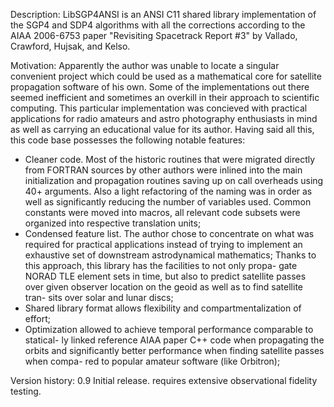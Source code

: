 Description:
  LibSGP4ANSI is an ANSI C11 shared library implementation of the SGP4 and SDP4
  algorithms with all the corrections according to the AIAA 2006-6753 paper
  "Revisiting Spacetrack Report #3" by Vallado, Crawford, Hujsak, and Kelso.

Motivation:
  Apparently the author was unable to locate a singular convenient project which
  could be used as a mathematical core for satellite propagation software of his
  own. Some of the implementations out there seemed inefficient and sometimes an
  overkill in their approach to scientific computing.
  This particular implementation was concieved with practical applications for
  radio amateurs and astro photography enthusiasts in mind as well as carrying
  an educational value for its author. Having said all this, this code base
  possesses the following notable features:
  - Cleaner code. Most of the historic routines that were migrated directly from
    FORTRAN sources by other authors were inlined into the main initialization
    and propagation routines saving up on call overheads using 40+ arguments.
    Also a light refactoring of the naming was in order as well as significantly
    reducing the number of variables used.
    Common constants were moved into macros, all relevant code subsets were 
    organized into respective translation units;
  - Condensed feature list. The author chose to concentrate on what was required
    for practical applications instead of trying to implement an exhaustive set
    of downstream astrodynamical mathematics;
    Thanks to this approach, this library has the facilities to not only propa-
    gate NORAD TLE element sets in time, but also to predict satellite passes
    over given observer location on the geoid as well as to find satellite tran-
    sits over solar and lunar discs;
  - Shared library format allows flexibility and compartmentalization of effort;
  - Optimization allowed to achieve temporal performance comparable to statical-
    ly linked reference AIAA paper C++ code when propagating the orbits and
    significantly better performance when finding satellite passes when compa-
    red to popular amateur software (like Orbitron);

Version history:
  0.9 Initial release. requires extensive observational fidelity testing.